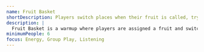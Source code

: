 ```yaml
---
name: Fruit Basket
shortDescription: Players switch places when their fruit is called, trying not to be left out.
description: |
  Fruit Basket is a warmup where players are assigned a fruit and switch places when their fruit is called. One player tries to get a seat, and the game continues with new calls. Builds energy and group play.
minimumPeople: 6
focus: Energy, Group Play, Listening
---
```

